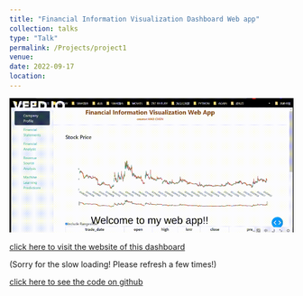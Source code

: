 ```yaml
---
title: "Financial Information Visualization Dashboard Web app"
collection: talks
type: "Talk"
permalink: /Projects/project1
venue: 
date: 2022-09-17
location: 
---
```


![yay](/images/gif1.gif)

[click here to visit the website of this dashboard](https://redhawc-fd.onrender.com)

(Sorry for the slow loading! Please refresh a few times!)

[click here to see the code on github](https://github.com/REDhawC/financial-dashboard)

